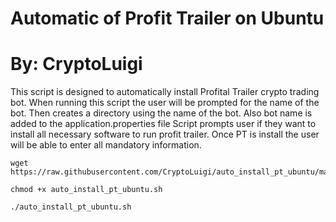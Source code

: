 # Automatic of Profit Trailer on Ubuntu
# By: CryptoLuigi

This script is designed to automatically install Profital Trailer crypto trading bot.
When running this script the user will be prompted for the name of the bot.
Then creates a directory using the name of the bot. Also bot name is added to the application.properties file
Script prompts user if they want to install all necessary software to run profit trailer.
Once PT is install the user will be able to enter all mandatory information.


```
wget https://raw.githubusercontent.com/CryptoLuigi/auto_install_pt_ubuntu/master/auto_install_pt_ubuntu.sh

chmod +x auto_install_pt_ubuntu.sh

./auto_install_pt_ubuntu.sh
 ```
